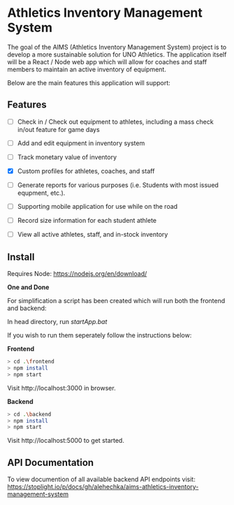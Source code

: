 # Athletics Inventory Management System

The goal of the AIMS (Athletics Inventory Management System) project is to develop a more sustainable solution for UNO Athletics. The application itself will be a React / Node web app which will allow for coaches and staff members to maintain an active inventory of equipment. 

Below are the main features this application will support:

## Features

- [ ] Check in / Check out equipment to athletes, including a mass check in/out feature for game days
- [ ] Add and edit equipment in inventory system
- [ ] Track monetary value of inventory
- [X] Custom profiles for athletes, coaches, and staff
- [ ] Generate reports for various purposes (i.e. Students with most issued equpment, etc.).
- [ ] Supporting mobile application for use while on the road
- [ ] Record size information for each student athlete
- [ ] View all active athletes, staff, and in-stock inventory



## Install

Requires Node: https://nodejs.org/en/download/

**One and Done**

For simplification a script has been created which will run both the frontend and backend:

In head directory, run *startApp.bat*

If you wish to run them seperately follow the instructions below: 

**Frontend**

```bash
> cd .\frontend
> npm install
> npm start
```

Visit http://localhost:3000 in browser.

**Backend**

```bash
> cd .\backend
> npm install 
> npm start
```

Visit http://localhost:5000 to get started.

## API Documentation

To view documention of all available backend API endpoints visit: https://stoplight.io/p/docs/gh/alehechka/aims-athletics-inventory-management-system 

